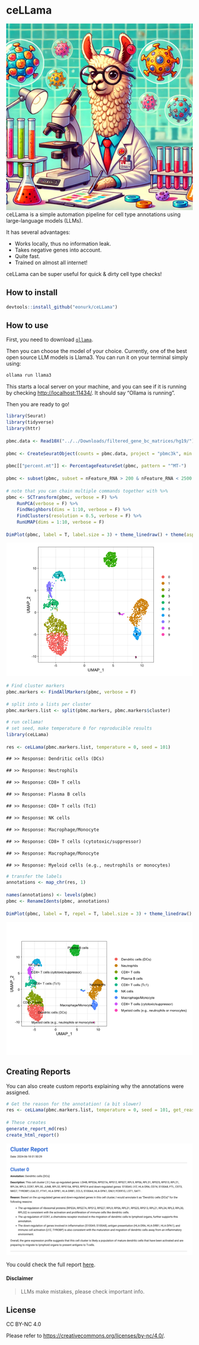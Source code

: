 ceLLama
================

![](ceLLama_files/cellama.png) ceLLama is a simple automation pipeline
for cell type annotations using large-language models (LLMs).

It has several advantages:

- Works locally, thus no information leak.
- Takes negative genes into account.
- Quite fast.
- Trained on almost all internet!

ceLLama can be super useful for quick & dirty cell type checks!

## How to install

``` r
devtools::install_github("eonurk/ceLLama")
```

## How to use

First, you need to download [`ollama`](https://ollama.com/).

Then you can choose the model of your choice. Currently, one of the best
open source LLM models is Llama3. You can run it on your terminal simply
using:

``` bash
ollama run llama3
```

This starts a local server on your machine, and you can see if it is
running by checking <http://localhost:11434/>. It should say “Ollama is
running”.

Then you are ready to go!

``` r
library(Seurat)
library(tidyverse)
library(httr)

pbmc.data <- Read10X("../../Downloads/filtered_gene_bc_matrices/hg19/")

pbmc <- CreateSeuratObject(counts = pbmc.data, project = "pbmc3k", min.cells = 3, min.features = 200)

pbmc[["percent.mt"]] <- PercentageFeatureSet(pbmc, pattern = "^MT-")

pbmc <- subset(pbmc, subset = nFeature_RNA > 200 & nFeature_RNA < 2500 & percent.mt < 5)

# note that you can chain multiple commands together with %>%
pbmc <- SCTransform(pbmc, verbose = F) %>%
    RunPCA(verbose = F) %>%
    FindNeighbors(dims = 1:10, verbose = F) %>%
    FindClusters(resolution = 0.5, verbose = F) %>% 
    RunUMAP(dims = 1:10, verbose = F)

DimPlot(pbmc, label = T, label.size = 3) + theme_linedraw() + theme(aspect.ratio = 1)
```

![](README_files/figure-gfm/pbmc2700-1.png)<!-- -->

``` r
# Find cluster markers
pbmc.markers <- FindAllMarkers(pbmc, verbose = F)

# split into a lists per cluster
pbmc.markers.list <- split(pbmc.markers, pbmc.markers$cluster)
```

``` r
# run cellama!
# set seed, make temperature 0 for reproducible results
library(ceLLama)

res <- ceLLama(pbmc.markers.list, temperature = 0, seed = 101)
```

    ## >> Response: Dendritic cells (DCs)

    ## >> Response: Neutrophils

    ## >> Response: CD8+ T cells

    ## >> Response: Plasma B cells

    ## >> Response: CD8+ T cells (Tc1)

    ## >> Response: NK cells

    ## >> Response: Macrophage/Monocyte

    ## >> Response: CD8+ T cells (cytotoxic/suppressor)

    ## >> Response: Macrophage/Monocyte

    ## >> Response: Myeloid cells (e.g., neutrophils or monocytes)

``` r
# transfer the labels
annotations <- map_chr(res, 1)

names(annotations) <- levels(pbmc)
pbmc <- RenameIdents(pbmc, annotations)

DimPlot(pbmc, label = T, repel = T, label.size = 3) + theme_linedraw() + theme(aspect.ratio = 1)
```

![](README_files/figure-gfm/transfer%20annotations-1.png)<!-- -->

## Creating Reports

You can also create custom reports explaining why the annotations were
assigned.

``` r
# Get the reason for the annotation! (a bit slower)
res <- ceLLama(pbmc.markers.list, temperature = 0, seed = 101, get_reason = T)

# These creates 
generate_report_md(res)
create_html_report()
```

![](ceLLama_files/report_example.png)

You could check the full report [here](report.html).

#### Disclaimer

> LLMs make mistakes, please check important info.

## License

CC BY-NC 4.0

Please refer to <https://creativecommons.org/licenses/by-nc/4.0/>.
